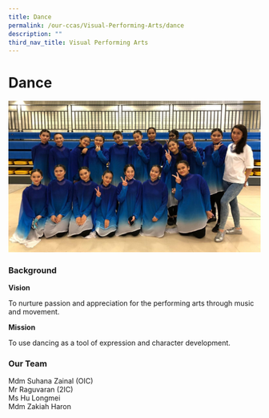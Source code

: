 ```yaml
---
title: Dance
permalink: /our-ccas/Visual-Performing-Arts/dance
description: ""
third_nav_title: Visual Performing Arts
---
```

# **Dance**

![](/images/SYF_2021.jpeg)

### Background

**Vision**   

To nurture passion and appreciation for the performing arts through music and movement. 

**Mission** 

To use dancing as a tool of expression and character development.

### Our Team

Mdm Suhana Zainal (OIC)  
Mr Raguvaran (2IC)    
Ms Hu Longmei    
Mdm Zakiah Haron